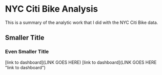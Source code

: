 # NYC Citi Bike Analysis 
This is a summary of the analytic work that I did with the NYC Citi Bike data.
## Smaller Title
### Even Smaller Title
[link to dashboard](LINK GOES HERE)
[link to dashboard](LINK GOES HERE "link to dashboard")
